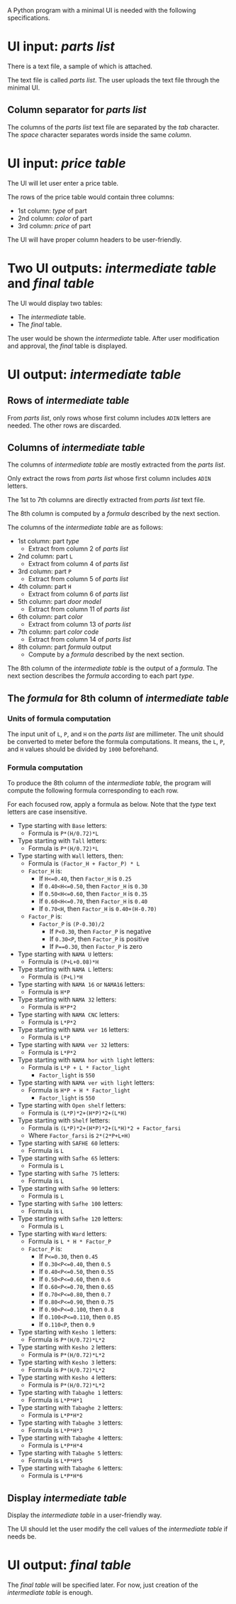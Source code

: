 A Python program with a minimal UI is needed with the following specifications.

# UI input: _parts list_

There is a text file, a sample of which is attached.

The text file is called _parts list_. The user uploads the text file through the minimal UI.

## Column separator for _parts list_

The columns of the _parts list_ text file are separated by the _tab_ character. The _space_ character separates words inside the same _column_.

# UI input: _price table_

The UI will let user enter a price table.

The rows of the price table would contain three columns:

* 1st column: _type_ of part
* 2nd column: _color_ of part
* 3rd column: _price_ of part

The UI will have proper column headers to be user-friendly.

# Two UI outputs: _intermediate table_ and _final table_

The UI would display two tables:

* The _intermediate_ table.
* The _final_ table.

The user would be shown the _intermediate_ table. After user modification and approval, the _final_ table is displayed.

# UI output: _intermediate table_

## Rows of _intermediate table_

From _parts list_, only rows whose first column includes `ADIN` letters are needed. The other rows are discarded.

## Columns of _intermediate table_

The columns of _intermediate table_ are mostly extracted from the _parts list_.

Only extract the rows from _parts list_ whose first column includes `ADIN` letters.

The 1st to 7th columns are directly extracted from _parts list_ text file.

The 8th column is computed by a _formula_ described by the next section.

The columns of the _intermediate table_ are as follows:

* 1st column: part _type_
   * Extract from column 2 of _parts list_
* 2nd column: part `L`
   * Extract from column 4 of _parts list_
* 3rd column: part `P`
   * Extract from column 5 of _parts list_
* 4th column: part `H`
   * Extract from column 6 of _parts list_
* 5th column: part _door model_
   * Extract from column 11 of _parts list_
* 6th column: part _color_
   * Extract from column 13 of _parts list_
* 7th column: part _color code_
   * Extract from column 14 of _parts list_
* 8th column: part _formula_ output
   * Compute by a _formula_ described by the next section.

The 8th column of the _intermediate table_ is the output of a _formula_. The next section describes the _formula_ according to each part _type_.

## The _formula_ for 8th column of _intermediate table_

### Units of formula computation

The input unit of `L`, `P`, and `H` on the _parts list_ are millimeter. The unit should be converted to meter before the formula computations. It means, the `L`, `P`, and `H` values should be divided by `1000` beforehand.

### Formula computation

To produce the 8th column of the _intermediate table_, the program will compute the following formula corresponding to each row.

For each focused row, apply a formula as below. Note that the _type_ text letters are case insensitive.

* Type starting with `Base` letters:
   * Formula is `P*(H/0.72)*L`
* Type starting with `Tall` letters:
   * Formula is `P*(H/0.72)*L`
* Type starting with `Wall` letters, then:
   * Formula is `(Factor_H + Factor_P) * L`
   * `Factor_H` is:
       * If `H<=0.40`, then `Factor_H` is `0.25`
       * If `0.40<H<=0.50`, then `Factor_H` is `0.30`
       * If `0.50<H<=0.60`, then `Factor_H` is `0.35`
       * If `0.60<H<=0.70`, then `Factor_H` is `0.40`
       * If `0.70<H`, then `Factor_H` is `0.40+(H-0.70)`
   * `Factor_P` is:
       * `Factor_P` is `(P-0.30)/2`
           * If `P<0.30`, then `Factor_P` is negative
           * If `0.30<P`, then `Factor_P` is positive
           * If `P==0.30`, then `Factor_P` is zero
* Type starting with `NAMA U` letters:
   * Formula is `(P+L+0.08)*H`
* Type starting with `NAMA L` letters:
   * Formula is `(P+L)*H`
* Type starting with `NAMA 16` or `NAMA16` letters:
   * Formula is `H*P`
* Type starting with `NAMA 32` letters:
   * Formula is `H*P*2`
* Type starting with `NAMA CNC` letters:
   * Formula is `L*P*2`
* Type starting with `NAMA ver 16` letters:
   * Formula is `L*P`
* Type starting with `NAMA ver 32` letters:
   * Formula is `L*P*2`
* Type starting with `NAMA hor with light` letters:
   * Formula is `L*P + L * Factor_light`
       * `Factor_light` is `550`
* Type starting with `NAMA ver with light` letters:
   * Formula is `H*P + H * Factor_light`
       * `Factor_light` is `550`
* Type starting with `Open shelf` letters:
   * Formula is `(L*P)*2+(H*P)*2+(L*H)`
* Type starting with `Shelf` letters:
   * Formula is `(L*P)*2+(H*P)*2+(L*H)*2 + Factor_farsi`
   * Where `Factor_farsi` is `2*(2*P+L+H)`
* Type starting with `SAFHE 60` letters:
   * Formula is `L`
* Type starting with `Safhe 65` letters:
   * Formula is `L`
* Type starting with `Safhe 75` letters:
   * Formula is `L`
* Type starting with `Safhe 90` letters:
   * Formula is `L`
* Type starting with `Safhe 100` letters:
   * Formula is `L`
* Type starting with `Safhe 120` letters:
   * Formula is `L`
* Type starting with `Ward` letters:
   * Formula is `L * H * Factor_P`
   * `Factor_P` is:
      * If `P<=0.30`, then `0.45`
      * If `0.30<P<=0.40`, then `0.5`
      * If `0.40<P<=0.50`, then `0.55`
      * If `0.50<P<=0.60`, then `0.6`
      * If `0.60<P<=0.70`, then `0.65`
      * If `0.70<P<=0.80`, then `0.7`
      * If `0.80<P<=0.90`, then `0.75`
      * If `0.90<P<=0.100`, then `0.8`
      * If `0.100<P<=0.110`, then `0.85`
      * If `0.110<P`, then `0.9`
* Type starting with `Kesho 1` letters:
   * Formula is `P*(H/0.72)*L*2`
* Type starting with `Kesho 2` letters:
   * Formula is `P*(H/0.72)*L*2`
* Type starting with `Kesho 3` letters:
   * Formula is `P*(H/0.72)*L*2`
* Type starting with `Kesho 4` letters:
   * Formula is `P*(H/0.72)*L*2`
* Type starting with `Tabaghe 1` letters:
   * Formula is `L*P*H*1`
* Type starting with `Tabaghe 2` letters:
   * Formula is `L*P*H*2`
* Type starting with `Tabaghe 3` letters:
   * Formula is `L*P*H*3`
* Type starting with `Tabaghe 4` letters:
   * Formula is `L*P*H*4`
* Type starting with `Tabaghe 5` letters:
   * Formula is `L*P*H*5`
* Type starting with `Tabaghe 6` letters:
   * Formula is `L*P*H*6`

## Display _intermediate table_

Display the _intermediate table_ in a user-friendly way.

The UI should let the user modify the cell values of the  _intermediate table_ if needs be.

# UI output: _final table_

The _final table_ will be specified later. For now, just creation of the _intermediate table_ is enough.
